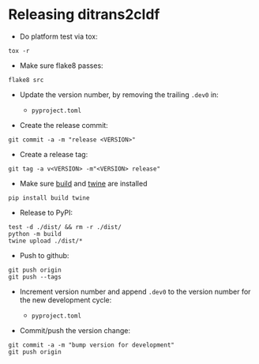 Releasing ditrans2cldf
======================

- Do platform test via tox:
```
tox -r
```

- Make sure flake8 passes:
```
flake8 src
```

- Update the version number, by removing the trailing `.dev0` in:
  - `pyproject.toml`

- Create the release commit:
```shell
git commit -a -m "release <VERSION>"
```

- Create a release tag:
```
git tag -a v<VERSION> -m"<VERSION> release"
```

- Make sure [build][build] and [twine][twine] are installed
```shell
pip install build twine
```

[build]: https://pypi.org/project/build/
[twine]: https://pypi.org/project/twine/

- Release to PyPI:
```shell
test -d ./dist/ && rm -r ./dist/
python -m build
twine upload ./dist/*
```

- Push to github:
```
git push origin
git push --tags
```

- Increment version number and append `.dev0` to the version number for the new development cycle:
  - `pyproject.toml`

- Commit/push the version change:
```shell
git commit -a -m "bump version for development"
git push origin
```
